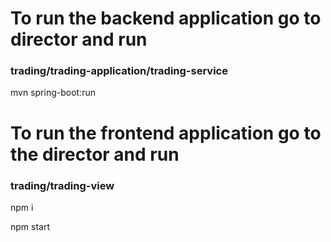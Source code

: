 ﻿# To run the backend application go to director and run
### trading/trading-application/trading-service

mvn spring-boot:run

# To run the frontend application go to the director and run
### trading/trading-view


npm i

npm start
